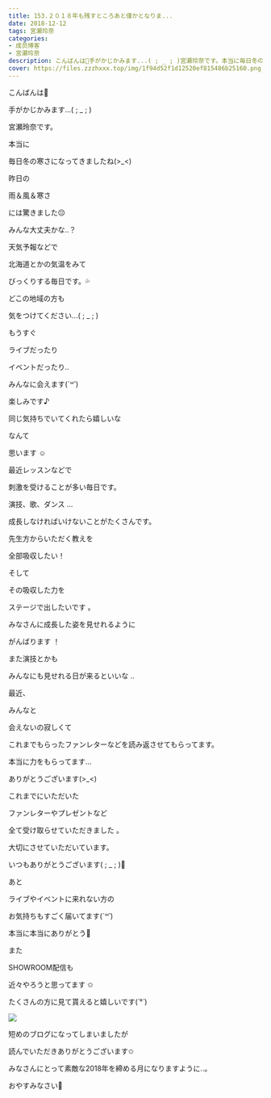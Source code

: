 ```yaml
---
title: 153.２０１８年も残すところあと僅かとなりま...
date: 2018-12-12
tags: 宮瀬玲奈
categories: 
- 成员博客
- 宮瀬玲奈
description: こんばんは🌛手がかじかみます...( ; _ ; )宮瀬玲奈です。本当に毎日冬の寒さになってきましたね(>__
cover: https://files.zzzhxxx.top/img/1f94d52f1d12520ef815486b25160.png 
---
```




こんばんは🌛







手がかじかみます...( ; _ ; )



宮瀬玲奈です。








本当に


毎日冬の寒さになってきましたね(>_<)







昨日の

雨＆風＆寒さ

には驚きました😔







みんな大丈夫かな..？









天気予報などで

北海道とかの気温をみて

びっくりする毎日です。💦















どこの地域の方も

気をつけてください...( ; _ ; )






















もうすぐ





ライブだったり


イベントだったり..






みんなに会えます(*´꒳`*)







楽しみです♪








同じ気持ちでいてくれたら嬉しいな

なんて

思います ☺️


















最近レッスンなどで

刺激を受けることが多い毎日です。








演技、歌、ダンス ...


成長しなければいけないことがたくさんです。












先生方からいただく教えを


全部吸収したい！






そして


その吸収した力を


ステージで出したいです 。

















みなさんに成長した姿を見せれるように


がんばります ！













また演技とかも

みんなにも見せれる日が来るといいな ..




























最近、



みんなと


会えないの寂しくて




これまでもらったファンレターなどを読み返させてもらってます。






本当に力をもらってます...



ありがとうございます(>_<)














これまでにいただいた

ファンレターやプレゼントなど

全て受け取らせていただきました 。



大切にさせていただいています。


いつもありがとうございます( ; _ ; )💓



















あと




ライブやイベントに来れない方の


お気持ちもすごく届いてます(*´꒳`*)





本当に本当にありがとう💓




















また





SHOWROOM配信も

近々やろうと思ってます ✩







たくさんの方に見て貰えると嬉しいです(*´°`*)















![](https://files.zzzhxxx.top/img/1f94d52f1d12520ef815486b25160.png)






短めのブログになってしまいましたが

読んでいただきありがとうございます✩



みなさんにとって素敵な2018年を締める月になりますように..。


おやすみなさい🌃



